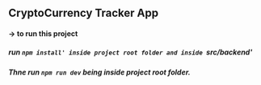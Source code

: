 ## CryptoCurrency Tracker App

#### -> to run this project
##### run `npm install' inside project root folder and inside `src/backend'
##### Thne run `npm run dev` being inside project root folder.